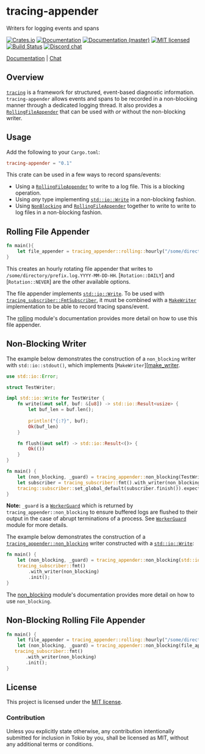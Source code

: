# tracing-appender

Writers for logging events and spans

[![Crates.io][crates-badge]][crates-url]
[![Documentation][docs-badge]][docs-url]
[![Documentation (master)][docs-master-badge]][docs-master-url]
[![MIT licensed][mit-badge]][mit-url]
[![Build Status][actions-badge]][actions-url]
[![Discord chat][discord-badge]][discord-url]

[Documentation][docs-url] | [Chat][discord-url]

[crates-badge]: https://img.shields.io/crates/v/tracing-appender.svg
[crates-url]: https://crates.io/crates/tracing-appender/0.1.0
[docs-badge]: https://docs.rs/tracing-appender/badge.svg
[docs-url]: https://docs.rs/tracing-appender/0.1.0
[docs-master-badge]: https://img.shields.io/badge/docs-master-blue
[docs-master-url]: https://tracing.rs/tracing-appender
[mit-badge]: https://img.shields.io/badge/license-MIT-blue.svg
[mit-url]: ../LICENSE
[actions-badge]: https://github.com/tokio-rs/tracing/workflows/CI/badge.svg
[actions-url]:https://github.com/tokio-rs/tracing/actions?query=workflow%3ACI
[discord-badge]: https://img.shields.io/discord/500028886025895936?logo=discord&label=discord&logoColor=white
[discord-url]: https://discord.gg/EeF3cQw

## Overview

[`tracing`][tracing] is a framework for structured, event-based diagnostic information. `tracing-appender` allows
events and spans to be recorded in a non-blocking manner through a dedicated logging thread. 
It also provides a [`RollingFileAppender`][file_appender] that can be used with _or_ without the non-blocking writer.

## Usage

Add the following to your `Cargo.toml`:
```toml
tracing-appender = "0.1"
```

This crate can be used in a few ways to record spans/events:
 - Using a [`RollingFileAppender`][file_appender] to write to a log file. This is a blocking operation.
 - Using *any* type implementing [`std::io::Write`][write] in a non-blocking fashion.
 - Using [`NonBlocking`][non_blocking] and [`RollingFileAppender`][file_appender] together to write to write to log files in a non-blocking fashion.

## Rolling File Appender

```rust
fn main(){
    let file_appender = tracing_appender::rolling::hourly("/some/directory", "prefix.log");
}
```
This creates an hourly rotating file appender that writes to `/some/directory/prefix.log.YYYY-MM-DD-HH`.
[`Rotation::DAILY`] and [`Rotation::NEVER`] are the other available options.

The file appender implements [`std::io::Write`][write]. To be used with [`tracing_subscriber::FmtSubscriber`][fmt_subscriber], 
it must be combined with a [`MakeWriter`][make_writer] implementation to be able to record tracing spans/event.

The [rolling] module's documentation provides more detail on how to use this file appender.

## Non-Blocking Writer
The example below demonstrates the construction of a `non_blocking` writer with `std::io::stdout()`, which implements [`MakeWriter`][[make_writer].
```rust
use std::io::Error;

struct TestWriter;

impl std::io::Write for TestWriter {
    fn write(&mut self, buf: &[u8]) -> std::io::Result<usize> {
        let buf_len = buf.len();
    
        println!("{:?}", buf);
        Ok(buf_len)
    }

    fn flush(&mut self) -> std::io::Result<()> {
        Ok(())
    }
}

fn main() {
    let (non_blocking, _guard) = tracing_appender::non_blocking(TestWriter);
    let subscriber = tracing_subscriber::fmt().with_writer(non_blocking);
    tracing::subscriber::set_global_default(subscriber.finish()).expect("Could not set global default");
}
```
**Note:** `_guard` is a [`WorkerGuard`][guard] which is returned by `tracing_appender::non_blocking`
to ensure buffered logs are flushed to their output in the case of abrupt terminations of a process.
See [`WorkerGuard`][guard] module for more details.

The example below demonstrates the construction of a [`tracing_appender::non_blocking`][non_blocking] writer constructed with a [`std::io::Write`][write]:
```rust
fn main() {
    let (non_blocking, _guard) = tracing_appender::non_blocking(std::io::Stdout);
    tracing_subscriber::fmt()
        .with_writer(non_blocking)
        .init();
}
```

The [non_blocking] module's documentation provides more detail on how to use `non_blocking`.

## Non-Blocking Rolling File Appender

```rust
fn main() {
    let file_appender = tracing_appender::rolling::hourly("/some/directory", "prefix.log");
    let (non_blocking, _guard) = tracing_appender::non_blocking(file_appender);
   tracing_subscriber::fmt()
       .with_writer(non_blocking)
       .init();
}
```

[tracing]: https://docs.rs/tracing/latest/tracing/
[make_writer]: https://docs.rs/tracing-subscriber/latest/tracing_subscriber/fmt/trait.MakeWriter.html
[write]: https://doc.rust-lang.org/std/io/trait.Write.html
[non_blocking]: https://docs.rs/tracing-appender/latest/tracing_appender/non_blocking/indexx.html
[rolling]: https://docs.rs/tracing-appender/latest/tracing_appender/rolling/index.html
[guard]: https://docs.rs/tracing-appender/latest/tracing_appender/non_blocking/struct.WorkerGuard.html
[file_appender]: https://docs.rs/tracing-appender/latest/tracing_appender/rolling/struct.RollingFileAppender.html
[fmt_subscriber]: https://docs.rs/tracing-subscriber/latest/tracing_subscriber/fmt/struct.Subscriber.html

## License

This project is licensed under the [MIT license](LICENSE).

### Contribution

Unless you explicitly state otherwise, any contribution intentionally submitted
for inclusion in Tokio by you, shall be licensed as MIT, without any additional
terms or conditions.
